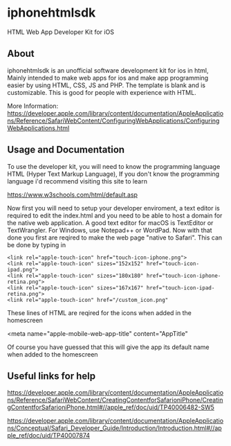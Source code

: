 # iphonehtmlsdk
HTML Web App Developer Kit for iOS

About
----
iphonehtmlsdk is an unofficial software development kit for ios in html, Mainly intended to make web apps for ios and make app programming easier by using HTML, CSS, JS and PHP. The template is blank and is customizable. This is good for people with experience with HTML.

More Information: 
https://developer.apple.com/library/content/documentation/AppleApplications/Reference/SafariWebContent/ConfiguringWebApplications/ConfiguringWebApplications.html


Usage and Documentation
----
To use the developer kit, you will need to know the programming language HTML (Hyper Text Markup Language), If you don't know the programming language i'd recommend visiting this site to learn

https://www.w3schools.com/html/default.asp

Now first you will need to setup your developer enviroment, a text editor is required to edit the index.html and you need to be able to host a domain for the native web application. A good text editor for macOS is TextEditor or TextWrangler. For Windows, use Notepad++ or WordPad. Now with that done you first are reqired to make the web page "native to Safari". This can be done by typing in 

```
<link rel="apple-touch-icon" href="touch-icon-iphone.png">
<link rel="apple-touch-icon" sizes="152x152" href="touch-icon-ipad.png">
<link rel="apple-touch-icon" sizes="180x180" href="touch-icon-iphone-retina.png">
<link rel="apple-touch-icon" sizes="167x167" href="touch-icon-ipad-retina.png">
<link rel="apple-touch-icon" href="/custom_icon.png"
```

These lines of HTML are reqired for the icons when added in the homescreen

<meta name="apple-mobile-web-app-title" content="AppTitle"

Of course you have guessed that this will give the app its default name when added to the homescreen


Useful links for help
----
https://developer.apple.com/library/content/documentation/AppleApplications/Reference/SafariWebContent/CreatingContentforSafarioniPhone/CreatingContentforSafarioniPhone.html#//apple_ref/doc/uid/TP40006482-SW5

https://developer.apple.com/library/content/documentation/AppleApplications/Conceptual/Safari_Developer_Guide/Introduction/Introduction.html#//apple_ref/doc/uid/TP40007874

